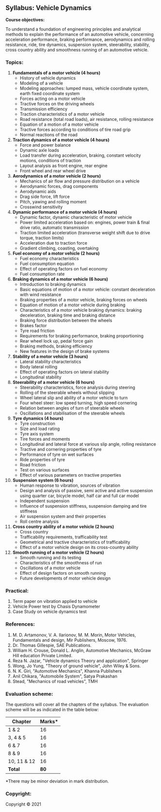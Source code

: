 ## Syllabus: Vehicle Dynamics

**Course objectives:**

To understand a foundation of engineering principles and analytical methods to explain the performance of an automotive vehicle, concerning acceleration performance, braking performance, aerodynamics and rolling resistance, ride, tire dynamics, suspension system, steerability, stability, cross country ability and smoothness running of an automotive vehicle.

### Topics:

1. **Fundamentals of a motor vehicle (4 hours)**
    * History of vehicle dynamics
    * Modeling of a vehicle
    * Modeling approaches: lumped mass, vehicle coordinate system, earth fixed coordinate system
    * Forces acting on a motor vehicle
    * Tractive forces on the driving wheels
    * Transmission efficiency
    * Traction characteristics of a motor vehicle
    * Road resistance (total road loads), air resistance, rolling resistance
    * Equation of a motion of a motor vehicle
    * Tractive forces according to conditions of tire road grip
    * Normal reactions of the road
2. **Traction dynamics of a motor vehicle (4 hours)**
    * Force and power balance
    * Dynamic axle loads
    * Load transfer during acceleration, braking, constant velocity motions, conditions of traction
    * Layout analysis as front engine, rear engine
    * Front wheel and rear wheel drive
3. **Aerodynamics of a motor vehicle (2 hours)**
    * Mechanics of air flow and pressure distribution on a vehicle
    * Aerodynamic forces, drag components
    * Aerodynamic aids
    * Drag side force, lift force
    * Pitch, yawing and rolling moment
    * Crosswind sensitivity
4. **Dynamic performance of a motor vehicle (4 hours)**
    * Dynamic factor, dynamic characteristic of motor vehicle
    * Power limited acceleration based on: engines, power train & final drive ratio, automatic transmission
    * Traction limited acceleration (transverse weight shift due to drive torque, traction limits)
    * Acceleration due to traction force
    * Gradient climbing, coasting, overtaking
5. **Fuel economy of a motor vehicle (2 hours)**
    * Fuel economy characteristics
    * Fuel consumption equation
    * Effect of operating factors on fuel economy
    * Fuel consumption rate
6. **Braking dynamics of a motor vehicle (6 hours)**
    * Introduction to braking dynamics
    * Basic equations of motion of a motor vehicle: constant deceleration with wind resistance
    * Braking properties of a motor vehicle, braking forces on wheels
    * Equation of motion of a motor vehicle during braking
    * Characteristics of a motor vehicle braking dynamics: braking deceleration, braking time and braking distance
    * Braking force distribution between the wheels
    * Brakes factor
    * Tyre road friction
    * Requirements for braking performance, braking proportioning
    * Rear wheel lock up, pedal force gain
    * Braking methods, braking efficiency
    * New features in the design of brake systems
7. **Stability of a motor vehicle (3 hours)**
    * Lateral stability characteristics
    * Body lateral rolling
    * Effect of operating factors on lateral stability
    * Longitudinal stability
8. **Steerability of a motor vehicle (6 hours)**
    * Steerability characteristics, force analysis during steering
    * Rolling of the steerable wheels without slipping
    * Wheel lateral slip and ability of a motor vehicle to turn
    * Four wheel steer: low speed turning, high speed cornering
    * Relation between angles of turn of steerable wheels
    * Oscillations and stabilisation of the steerable wheels
9. **Tyre dynamics (4 hours)**
    * Tyre construction
    * Size and load rating
    * Tyre axis system
    * Tire forces and moments
    * Longitudinal and lateral force at various slip angle, rolling resistance
    * Tractive and cornering properties of tyre
    * Performance of tyre on wet surfaces
    * Ride properties of tyre
    * Road friction
    * Test on various surfaces
    * Effect of various parameters on tractive properties
10. **Suspension system (6 hours)**
    * Human response to vibration, sources of vibration
    * Design and analysis of passive, semi active and active suspension using quarter car, bicycle model, half car and full car model
    * Independent suspension
    * Influence of suspension stiffness, suspension damping and tire stiffness
    * Air suspension system and their properties
    * Roll centre analysis
11. **Cross country ability of a motor vehicle (2 hours)**
    * Cross country
    * Trafficability requirements, trafficability test
    * Geometrical and tractive characteristics of trafficability
    * Effect of a motor vehicle design on its cross-country ability
12. **Smooth running of a motor vehicle (2 hours)**
    * Smooth running and its testing
    * Characteristics of the smoothness of run
    * Oscillations of a motor vehicle
    * Effect of design factors on smooth running
    * Future developments of motor vehicle design

### Practical:

1. Term paper on vibration applied to vehicle
2. Vehicle Power test by Chasis Dynamometer
3. Case Study on vehicle dynamics test

### References:

1. M. D. Artamonov, V. A. Ilarionov, M. M. Morin, Motor Vehicles, Fundamentals and design, Mir Publishers, Moscow, 1976.
2. Dr. Thomas Gillespie, SAE Publications.
3. William H. Crouse, Donald L. Anglin, Automotive Mechanics, McGraw Hill education Private Limited.
4. Reza N. Jazar, "Vehicle dynamics Theory and application", Springer
5. Wong, Jo Yung, "Theory of ground vehicle", John Wiley & Sons.
6. N. K. Giri, "Automotive Mechanics", Khanna Publishers
7. Anil Chikara, "Automobile System", Satya Prakashan
8. Stead, "Mechanics of road vehicles", TMH

### Evaluation scheme:

The questions will cover all the chapters of the syllabus. The evaluation scheme will be as indicated in the table below:

| Chapter | Marks* |
|---|---|
| 1 & 2 | 16 |
| 3, 4 & 5 | 16 |
| 6 & 7 | 16 |
| 8 & 9 | 16 |
| 10, 11 & 12 | 16 |
| **Total** | **80** |

*There may be minor deviation in mark distribution.

### Copyright:

Copyright © 2021